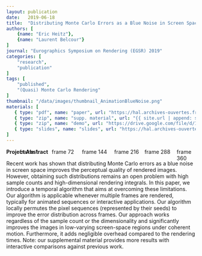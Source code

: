 ```yaml
---
layout: publication
date:   2019-06-18
title:  "Distributing Monte Carlo Errors as a Blue Noise in Screen Space by Permuting Pixel Seeds Between Frames"
authors: [
    {name: "Eric Heitz"},
    {name: "Laurent Belcour"}
]
journal: "Eurographics Symposium on Rendering (EGSR) 2019"
categories: [
    "research",
    "publication"
]
tags: [
    "published",
    "(Quasi) Monte Carlo Rendering"
]
thumbnail: "/data/images/thumbnail_AnimationBlueNoise.png"
materials: [
   { type: "pdf", name: "paper", url: "https://hal.archives-ouvertes.fr/hal-02158423/document" },
   { type: "zip", name: "supp. material", url: "{{ site.url | append: site.baseurl }}/supp/2019-animation-bluenoise/index.html" },
   { type: "zip", name: "demo", url: "https://drive.google.com/file/d/181AXka1ntceVsKIJ_ZD51V3iYeq2szYP/view?usp=sharing" },
   { type: "slides", name: "slides", url: "https://hal.archives-ouvertes.fr/hal-02158423/file/blueNoiseTemporal2019_slides.pdf" },
]
---
```


<div style="position:relative;width:100%;">
    <span style="position:absolute;left: 7%;">frame 1</span>
    <span style="position:absolute;left:24%;">frame 72</span>
    <span style="position:absolute;left:40%;">frame 144</span>
    <span style="position:absolute;left:57%;">frame 216</span>
    <span style="position:absolute;left:73%;">frame 288</span>
    <span style="position:absolute;left:90%;">frame 360</span>    
</div>
<object style="width:100%;" data="{{ site.url | append: site.baseurl }}/data/svg/animation_bluenoise.svg" type="image/svg+xml"></object>
<!--
<div style="position:relative;width:100%;">
    <span style="position:absolute; font-size:0.8em; top:-25px; left: 40px;">inset</span>
    <span style="position:absolute; font-size:0.8em; top:-25px; left:160px;">FFT</span>

    <span style="position:absolute; font-size:0.8em; top:-25px; left:280px;">inset</span>
    <span style="position:absolute; font-size:0.8em; top:-25px; left:400px;">FFT</span>

    <span style="position:absolute; font-size:0.8em; top:-25px; left:520px;">inset</span>
    <span style="position:absolute; font-size:0.8em; top:-25px; left:640px;">FFT</span>
    
    <span style="position:absolute; font-size:0.8em; top:-25px; left:760px;">inset</span>
    <span style="position:absolute; font-size:0.8em; top:-25px; left:880px;">FFT</span>        

    <span style="position:absolute; font-size:0.8em; top:-25px; left:1000px;">inset</span>
    <span style="position:absolute; font-size:0.8em; top:-25px; left:1120px;">FFT</span>  

    <span style="position:absolute; font-size:0.8em; top:-25px; left:1240px;">inset</span>
    <span style="position:absolute; font-size:0.8em; top:-25px; left:1360px;">FFT</span>  
</div>
-->

<strong>Project Abstract</strong>

Recent work has shown that distributing Monte Carlo errors as a blue noise in screen space improves the perceptual quality of rendered images. However, obtaining such distributions remains an open problem with high sample counts and high-dimensional rendering integrals. In this paper, we introduce a temporal algorithm that aims at overcoming these limitations. Our algorithm is applicable whenever multiple frames are rendered, typically for animated sequences or interactive applications. Our algorithm locally permutes the pixel sequences (represented by their seeds) to improve the error distribution across frames. Our approach works regardless of the sample count or the dimensionality and significantly improves the images in low-varying screen-space regions under coherent motion. Furthermore, it adds negligible overhead compared to the rendering times. Note: our supplemental material provides more results with interactive comparisons against previous work.
